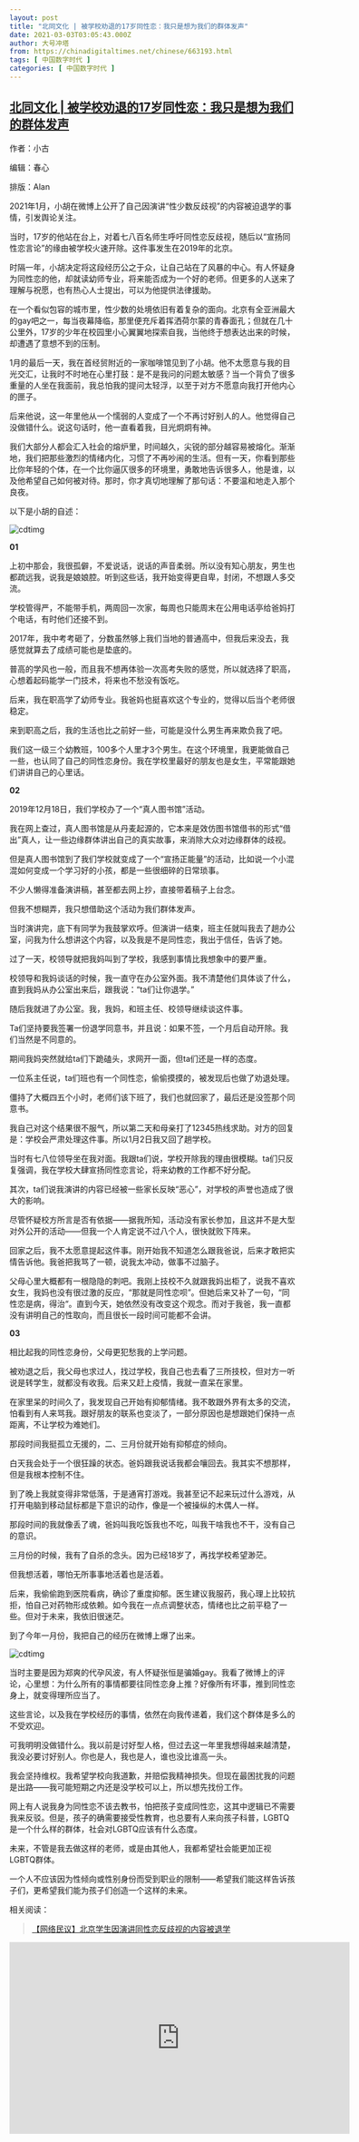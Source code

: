 ```yaml
---
layout: post
title: "北同文化 | 被学校劝退的17岁同性恋：我只是想为我们的群体发声"
date: 2021-03-03T03:05:43.000Z
author: 大号冲塔
from: https://chinadigitaltimes.net/chinese/663193.html
tags: [ 中国数字时代 ]
categories: [ 中国数字时代 ]
---
```

<!--1614740743000-->
[北同文化 | 被学校劝退的17岁同性恋：我只是想为我们的群体发声](https://chinadigitaltimes.net/chinese/663193.html)
------

<div>
<p>作者：小古</p><p>编辑：春心</p><p>排版：Alan</p><p>2021年1月，小胡在微博上公开了自己因演讲“性少数反歧视”的内容被迫退学的事情，引发舆论关注。</p><p>当时，17岁的他站在台上，对着七八百名师生呼吁同性恋反歧视，随后以“宣扬同性恋言论”的缘由被学校火速开除。这件事发生在2019年的北京。</p><p>时隔一年，小胡决定将这段经历公之于众，让自己站在了风暴的中心。有人怀疑身为同性恋的他，却就读幼师专业，将来能否成为一个好的老师。但更多的人送来了理解与祝愿，也有热心人士提出，可以为他提供法律援助。</p><p>在一个看似包容的城市里，性少数的处境依旧有着复杂的面向。北京有全亚洲最大的gay吧之一，每当夜幕降临，那里便充斥着挥洒荷尔蒙的青春面孔；但就在几十公里外，17岁的少年在校园里小心翼翼地探索自我，当他终于想表达出来的时候，却遭遇了意想不到的压制。</p><p>1月的最后一天，我在首经贸附近的一家咖啡馆见到了小胡。他不太愿意与我的目光交汇，让我时不时地在心里打鼓：是不是我问的问题太敏感？当一个背负了很多重量的人坐在我面前，我总怕我的提问太轻浮，以至于对方不愿意向我打开他内心的匣子。</p><p>后来他说，这一年里他从一个懦弱的人变成了一个不再讨好别人的人。他觉得自己没做错什么。说这句话时，他一直看着我，目光炯炯有神。</p><p>我们大部分人都会汇入社会的熔炉里，时间越久，尖锐的部分越容易被熔化。渐渐地，我们把那些激烈的情绪内化，习惯了不再吵闹的生活。但有一天，你看到那些比你年轻的个体，在一个比你逼仄很多的环境里，勇敢地告诉很多人，他是谁，以及他希望自己如何被对待。那时，你才真切地理解了那句话：不要温和地走入那个良夜。</p><p>以下是小胡的自述：</p><p><img src="https://chinadigitaltimes.net/chinese/files/2021/03/post-663193-603efd0c1ebb7.png" alt="cdtimg" /></p><p><strong>01</strong></p><p>上初中那会，我很孤僻，不爱说话，说话的声音柔弱。所以没有知心朋友，男生也都疏远我，说我是娘娘腔。听到这些话，我开始变得更自卑，封闭，不想跟人多交流。</p><p>学校管得严，不能带手机，两周回一次家，每周也只能周末在公用电话亭给爸妈打个电话，有时他们还接不到。</p><p>2017年，我中考考砸了，分数虽然够上我们当地的普通高中，但我后来没去，我感觉就算去了成绩可能也是垫底的。</p><p>普高的学风也一般，而且我不想再体验一次高考失败的感觉，所以就选择了职高，心想着起码能学一门技术，将来也不愁没有饭吃。</p><p>后来，我在职高学了幼师专业。我爸妈也挺喜欢这个专业的，觉得以后当个老师很稳定。</p><p>来到职高之后，我的生活也比之前好一些，可能是没什么男生再来欺负我了吧。</p><p>我们这一级三个幼教班，100多个人里才3个男生。在这个环境里，我更能做自己一些，也认同了自己的同性恋身份。我在学校里最好的朋友也是女生，平常能跟她们讲讲自己的心里话。</p><p><strong>02</strong></p><p>2019年12月18日，我们学校办了一个“真人图书馆”活动。</p><p>我在网上查过，真人图书馆是从丹麦起源的，它本来是效仿图书馆借书的形式“借出”真人，让一些边缘群体讲出自己的真实故事，来消除大众对边缘群体的歧视。</p><p>但是真人图书馆到了我们学校就变成了一个“宣扬正能量”的活动，比如说一个小混混如何变成一个学习好的小孩，都是一些很细碎的日常琐事。</p><p>不少人懒得准备演讲稿，甚至都去网上抄，直接带着稿子上台念。</p><p>但我不想糊弄，我只想借助这个活动为我们群体发声。</p><p>当时演讲完，底下有同学为我鼓掌欢呼。但演讲一结束，班主任就叫我去了趟办公室，问我为什么想讲这个内容，以及我是不是同性恋，我出于信任，告诉了她。</p><p>过了一天，校领导就把我妈叫到了学校，我感到事情比我想象中的要严重。</p><p>校领导和我妈谈话的时候，我一直守在办公室外面。我不清楚他们具体谈了什么，直到我妈从办公室出来后，跟我说：“ta们让你退学。”</p><p>随后我就进了办公室。我，我妈，和班主任、校领导继续谈这件事。</p><p>Ta们坚持要我签署一份退学同意书，并且说：如果不签，一个月后自动开除。我们当然是不同意的。</p><p>期间我妈突然就给ta们下跪磕头，求网开一面，但ta们还是一样的态度。</p><p>一位系主任说，ta们班也有一个同性恋，偷偷摸摸的，被发现后也做了劝退处理。</p><p>僵持了大概四五个小时，老师们该下班了，我们也就回家了，最后还是没签那个同意书。</p><p>我自己对这个结果很不服气，所以第二天和母亲打了12345热线求助。对方的回复是：学校会严肃处理这件事。所以1月2日我又回了趟学校。</p><p>当时有七八位领导坐在我对面。我跟ta们说，学校开除我的理由很模糊。ta们只反复强调，我在学校大肆宣扬同性恋言论，将来幼教的工作都不好分配。</p><p>其次，ta们说我演讲的内容已经被一些家长反映“恶心”，对学校的声誉也造成了很大的影响。</p><p>尽管怀疑校方所言是否有依据——据我所知，活动没有家长参加，且这并不是大型对外公开的活动——但我一个人肯定说不过八个人，很快就败下阵来。</p><p>回家之后，我不太愿意提起这件事。刚开始我不知道怎么跟我爸说，后来才敢把实情告诉他。我爸把我骂了一顿，说我太冲动，做事不过脑子。</p><p>父母心里大概都有一根隐隐的刺吧。我刚上技校不久就跟我妈出柜了，说我不喜欢女生，我妈也没有很过激的反应，“那就是同性恋呗”。但她后来又补了一句，“同性恋是病，得治“。直到今天，她依然没有改变这个观念。而对于我爸，我一直都没有讲明自己的性取向，而且很长一段时间可能都不会讲。</p><p><strong>03</strong></p><p>相比起我的同性恋身份，父母更犯愁我的上学问题。</p><p>被劝退之后，我父母也求过人，找过学校，我自己也去看了三所技校，但对方一听说是转学生，就都没有收我。后来又赶上疫情，我就一直呆在家里。</p><p>在家里呆的时间久了，我发现自己开始有抑郁情绪。我不敢跟外界有太多的交流，怕看到有人来骂我。跟好朋友的联系也变淡了，一部分原因也是想跟她们保持一点距离，不让学校为难她们。</p><p>那段时间我挺孤立无援的，二、三月份就开始有抑郁症的倾向。</p><p>白天我会处于一个很狂躁的状态。爸妈跟我说话我都会嚷回去。我其实不想那样，但是我根本控制不住。</p><p>到了晚上我就变得非常低落，于是通宵打游戏。我甚至记不起来玩过什么游戏，从打开电脑到移动鼠标都是下意识的动作，像是一个被操纵的木偶人一样。</p><p>那段时间的我就像丢了魂，爸妈叫我吃饭我也不吃，叫我干啥我也不干，没有自己的意识。</p><p>三月份的时候，我有了自杀的念头。因为已经18岁了，再找学校希望渺茫。</p><p>但我想活着，哪怕无所事事地活着也是活着。</p><p>后来，我偷偷跑到医院看病，确诊了重度抑郁。医生建议我服药，我心理上比较抗拒，怕自己对药物形成依赖。如今我在一点点调整状态，情绪也比之前平稳了一些。但对于未来，我依旧很迷茫。</p><p>到了今年一月份，我把自己的经历在微博上爆了出来。</p><p><img src="https://chinadigitaltimes.net/chinese/files/2021/03/post-663193-603efd0ea9486.png" alt="cdtimg" /></p><p>当时主要是因为郑爽的代孕风波，有人怀疑张恒是骗婚gay。我看了微博上的评论，心里想：为什么所有的事情都要往同性恋身上推？好像所有坏事，推到同性恋身上，就变得理所应当了。</p><p>这些言论，以及我在学校经历的事情，依然在向我传递着，我们这个群体是多么的不受欢迎。</p><p>可我明明没做错什么。我以前是讨好型人格，但过去这一年里我想得越来越清楚，我没必要讨好别人。你也是人，我也是人，谁也没比谁高一头。</p><p>我会坚持维权。我希望学校向我道歉，并赔偿我精神损失。但现在最困扰我的问题是出路——我可能短期之内还是没学校可以上，所以想先找份工作。</p><p>网上有人说我身为同性恋不该去教书，怕把孩子变成同性恋，这其中逻辑已不需要我来反驳。但是，孩子的确需要接受性教育，也总要有人来向孩子科普，LGBTQ是一个什么样的群体，社会对LGBTQ应该有什么态度。</p><p>未来，不管是我去做这样的老师，或是由其他人，我都希望社会能更加正视LGBTQ群体。</p><p>一个人不应该因为性倾向或性别身份而受到职业的限制——希望我们能这样告诉孩子们，更希望我们能为孩子们创造一个这样的未来。</p><p>相关阅读：</p><blockquote class="wp-embedded-content" data-secret="891jwoqSDz"><p><a href="https://chinadigitaltimes.net/chinese/662048.html">【网络民议】北京学生因演讲同性恋反歧视的内容被退学</a></p></blockquote><p><iframe class="wp-embedded-content" sandbox="allow-scripts" security="restricted" title="《【网络民议】北京学生因演讲同性恋反歧视的内容被退学》—中国数字时代" src="https://chinadigitaltimes.net/chinese/662048.html/embed#?secret=891jwoqSDz" data-secret="891jwoqSDz" width="600" height="338" frameborder="0" marginwidth="0" marginheight="0" scrolling="no"></iframe></p>
</div>
